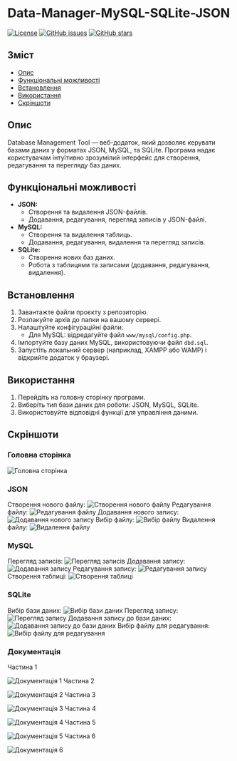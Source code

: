 # Data-Manager-MySQL-SQLite-JSON

[![License](https://img.shields.io/badge/license-MIT-blue.svg)](LICENSE)
[![GitHub issues](https://img.shields.io/github/issues/BorysDudnyk/Data-Manager-MySQL-SQLite-JSON.svg)](https://github.com/BorysDudnyk/Data-Manager-MySQL-SQLite-JSON/issues)
[![GitHub stars](https://img.shields.io/github/stars/BorysDudnyk/Data-Manager-MySQL-SQLite-JSON.svg)](https://github.com/BorysDudnyk/Data-Manager-MySQL-SQLite-JSON/stargazers)

## Зміст

- [Опис](#опис)
- [Функціональні можливості](#функціональні-можливості)
- [Встановлення](#встановлення)
- [Використання](#використання)
- [Скріншоти](#скріншоти)

## Опис

Database Management Tool — веб-додаток, який дозволяє керувати базами даних у форматах JSON, MySQL, та SQLite. Програма надає користувачам інтуїтивно зрозумілий інтерфейс для створення, редагування та перегляду баз даних.

## Функціональні можливості

- **JSON:**
  - Створення та видалення JSON-файлів.
  - Додавання, редагування, перегляд записів у JSON-файлі.
- **MySQL:**
  - Створення та видалення таблиць.
  - Додавання, редагування, видалення та перегляд записів.
- **SQLite:**
  - Створення нових баз даних.
  - Робота з таблицями та записами (додавання, редагування, видалення).

## Встановлення

1. Завантажте файли проєкту з репозиторію.
2. Розпакуйте архів до папки на вашому сервері.
3. Налаштуйте конфігураційні файли:
   - Для MySQL: відредагуйте файл `www/mysql/config.php`.
4. Імпортуйте базу даних MySQL, використовуючи файл `dbd.sql`.
5. Запустіть локальний сервер (наприклад, XAMPP або WAMP) і відкрийте додаток у браузері.

## Використання

1. Перейдіть на головну сторінку програми.
2. Виберіть тип бази даних для роботи: JSON, MySQL, SQLite.
3. Використовуйте відповідні функції для управління даними.

## Скріншоти

### Головна сторінка
![Головна сторінка](Screenshots/Головна%20сторінка.png)

### JSON

Створення нового файлу:
![Створення нового файлу](Screenshots/Головна%20JSON%20створення%20нового%20файлу.png)
Редагування файлу:
![Редагування файлу](Screenshots/Головна%20JSON%20редагуання%20самого%20файлу.png)
Додавання нового запису:
![Додавання нового запису](Screenshots/Головна%20JSON%20додавання%20нового%20запису.png)
Вибір файлу:
![Вибір файлу](Screenshots/Головна%20JSON%20вибір%20якого%20файлу.png)
Видалення файлу:
![Видалення файлу](Screenshots/Видалення%20файлу.png)

### MySQL

Перегляд записів:
![Перегляд записів](Screenshots/Головна%20MySQL%20перегляд.png)
Додавання запису:
![Додавання запису](Screenshots/Головна%20MySQL%20додавання%20запису.png)
Редагування запису:
![Редагування запису](Screenshots/Головна%20MySQL%20редагування%20запису.png)
Створення таблиці:
![Створення таблиці](Screenshots/Головна%20MySQL%20сворення%20аблиці.png)

### SQLite

Вибір бази даних:
![Вибір бази даних](Screenshots/Головна%20SQLite%20бази%20даних.png)
Перегляд запису:
![Перегляд запису](Screenshots/Головна%20SQLite%20перегляд%20запису.png)
Додавання запису до бази даних:
![Додавання запису до бази даних](Screenshots/Головна%20SQLite%20запису%20до%20БД.png)
Вибір файлу для редагування:
![Вибір файлу для редагування](Screenshots/Головна%20SQLite%20вибір%20файлу%20для%20редагування.png)

### Документація

Частина 1

![Документація 1](Screenshots/докуменація%201.png)
Частина 2

![Документація 2](Screenshots/документація%202.png)
Частина 3

![Документація 3](Screenshots/документація%203.png)
Частина 4

![Документація 4](Screenshots/документація%204.png)
Частина 5

![Документація 5](Screenshots/документація%205.png)
Частина 6

![Документація 6](Screenshots/документація%206.png)
